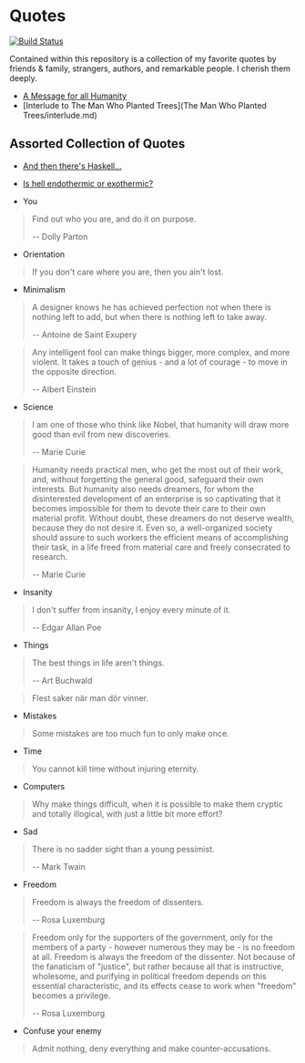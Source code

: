# Quotes

[![Build Status](https://travis-ci.org/mewmew/quotes.svg?branch=master)](https://travis-ci.org/mewmew/quotes)

Contained within this repository is a collection of my favorite quotes by
friends & family, strangers, authors, and remarkable people. I cherish them
deeply.

* [A Message for all Humanity](https://raw.githubusercontent.com/mewmew/quotes/master/A%20Message%20for%20all%20Humanity/message.pdf)
* [Interlude to The Man Who Planted Trees](The Man Who Planted Trees/interlude.md)

## Assorted Collection of Quotes

* [And then there's Haskell...](haskell.md)
* [Is hell endothermic or exothermic?](hell.md)

* You

> Find out who you are, and do it on purpose.
>
> -- Dolly Parton

* Orientation

> If you don't care where you are, then you ain't lost.

* Minimalism

> A designer knows he has achieved perfection not when there is nothing left to add, but when there is nothing left to take away.
>
> -- Antoine de Saint Exupery

> Any intelligent fool can make things bigger, more complex, and more violent. It takes a touch of genius - and a lot of courage - to move in the opposite direction.
>
> -- Albert Einstein

* Science

> I am one of those who think like Nobel, that humanity will draw more good than evil from new discoveries.
>
> -- Marie Curie

> Humanity needs practical men, who get the most out of their work, and, without forgetting the general good, safeguard their own interests. But humanity also needs dreamers, for whom the disinterested development of an enterprise is so captivating that it becomes impossible for them to devote their care to their own material profit. Without doubt, these dreamers do not deserve wealth, because they do not desire it. Even so, a well-organized society should assure to such workers the efficient means of accomplishing their task, in a life freed from material care and freely consecrated to research.
>
> -- Marie Curie

* Insanity

> I don't suffer from insanity, I enjoy every minute of it.
>
> -- Edgar Allan Poe

* Things

> The best things in life aren't things.
>
> -- Art Buchwald

> Flest saker när man dör vinner.

* Mistakes

> Some mistakes are too much fun to only make once.

* Time

> You cannot kill time without injuring eternity.

* Computers

> Why make things difficult, when it is possible to make them cryptic and totally illogical, with just a little bit more effort?

* Sad

> There is no sadder sight than a young pessimist.
>
> -- Mark Twain

* Freedom

> Freedom is always the freedom of dissenters.
>
> -- Rosa Luxemburg

> Freedom only for the supporters of the government, only for the members of a party - however numerous they may be - is no freedom at all. Freedom is always the freedom of the dissenter. Not because of the fanaticism of "justice", but rather because all that is instructive, wholesome, and purifying in political freedom depends on this essential characteristic, and its effects cease to work when "freedom" becomes a privilege.
>
> -- Rosa Luxemburg

* Confuse your enemy

> Admit nothing, deny everything and make counter-accusations.

